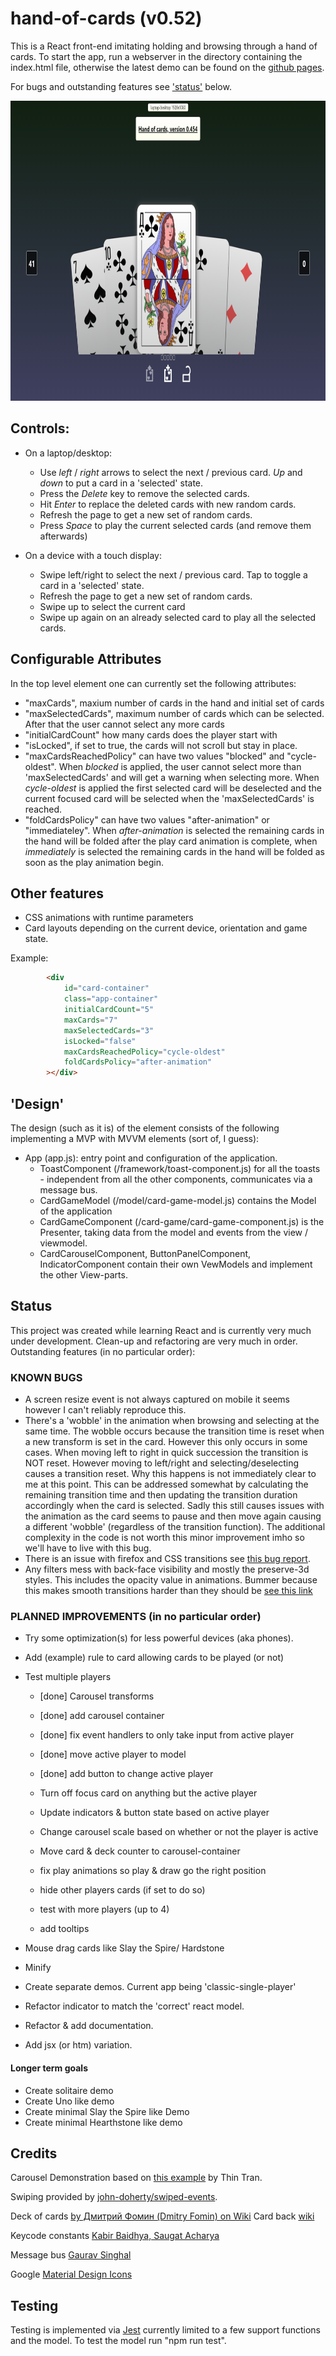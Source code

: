 # hand-of-cards (v0.52)
This is a React front-end imitating holding and browsing through a hand of cards. To start the app, run a webserver in the directory containing the index.html file, otherwise the latest demo can be found on the [github pages](https://pointlesspun.github.io/hand-of-cards/).

For bugs and outstanding features see ['status'](#Status) below.

<center>
    <img src="./data/screenshot.png" width="768" height="480"/>
</center>

## Controls:
* On a laptop/desktop: 
    * Use _left_ / _right_ arrows to select the next / previous card. _Up_ and _down_ to put a card in a 'selected' state.
    * Press the _Delete_ key to remove the selected cards.
    * Hit _Enter_ to replace the deleted cards with new random cards.
    * Refresh the page to get a new set of random cards.
    * Press _Space_ to play the current selected cards (and remove them afterwards)

* On a device with a touch display:
    * Swipe left/right to select the next / previous card. Tap to toggle a card in a 'selected' state.
    * Refresh the page to get a new set of random cards.
    * Swipe up to select the current card
    * Swipe up again on an already selected card to play all the selected cards.

## Configurable Attributes
In the top level element one can currently set the following attributes:

* "maxCards", maxium number of cards in the hand and initial set of cards
* "maxSelectedCards", maximum number of cards which can be selected. After that the user cannot select any more cards
* "initialCardCount" how many cards does the player start with 
* "isLocked", if set to true, the cards will not scroll but stay in place.
* "maxCardsReachedPolicy" can have two values "blocked" and "cycle-oldest". When _blocked_ is applied, the user cannot select more than 'maxSelectedCards' and will get a warning when selecting more. When _cycle-oldest_ is applied the first selected card will be deselected and the current focused card will be selected when the 'maxSelectedCards' is reached.
* "foldCardsPolicy" can have two values "after-animation" or "immediateley". When _after-animation_ is selected the remaining cards in the hand will be folded after the play card animation is complete, when _immediately_ is selected the remaining cards in the hand will be folded as soon as the play animation begin.

## Other features

* CSS animations with runtime parameters
* Card layouts depending on the current device, orientation and game state.

Example:
```html
        <div
            id="card-container"
            class="app-container"
            initialCardCount="5"
            maxCards="7"
            maxSelectedCards="3"
            isLocked="false"
            maxCardsReachedPolicy="cycle-oldest"
            foldCardsPolicy="after-animation"
        ></div>
```

## 'Design'

The design (such as it is) of the element consists of the following implementing a MVP with MVVM elements (sort of, I guess):

* App (app.js): entry point and configuration of the application.
  * ToastComponent (/framework/toast-component.js) for all the toasts - independent from all the other components, communicates via a message bus.
  * CardGameModel (/model/card-game-model.js) contains the Model of the application
  * CardGameComponent (/card-game/card-game-component.js) is the Presenter, taking data from the model and events from the view / viewmodel.
  * CardCarouselComponent, ButtonPanelComponent, IndicatorComponent contain their own VewModels and implement the other View-parts.

## Status

This project was created while learning React and is currently very much under development. Clean-up and refactoring are very much in order. Outstanding features (in no particular order):

### KNOWN BUGS
* A screen resize event is not always captured on mobile it seems however I can't reliably reproduce this.
* There's a 'wobble' in the animation when browsing and selecting at the same time. The wobble occurs because the transition time is reset when a new transform is set in
  the card. However this only occurs in some cases. When moving left to right in quick succession the transition is NOT reset. However moving to left/right and selecting/deselecting causes a transition reset. Why this happens is not immediately clear to me at this point. This can be addressed somewhat by calculating the remaining transition time and then updating the transition duration accordingly when the card is selected. Sadly this still causes issues with the animation as the card seems to pause and then move again causing a different 'wobble' (regardless of the transition function). The additional complexity in the code is not worth this minor improvement imho so we'll have to live with this bug. 
* There is an issue with firefox and CSS transitions see [this bug report](https://bugzilla.mozilla.org/show_bug.cgi?id=1757164).
* Any filters mess with back-face visibility and mostly the preserve-3d styles. This includes the opacity value in animations. Bummer because this makes smooth transitions harder than they should be  [see this link](https://dev.to/skymax/backface-visibility-doesn-t-work-when-used-together-with-an-animation-11hf)

### PLANNED IMPROVEMENTS (in no particular order) 

* Try some optimization(s) for less powerful devices (aka phones).
* Add (example) rule to card allowing cards to be played (or not)
* Test multiple players
  * [done] Carousel transforms
  * [done] add carousel container
  * [done] fix event handlers to only take input from active player
  * [done] move active player to model
  * [done] add button to change active player

  * Turn off focus card on anything but the active player
  * Update indicators & button state based on active player
  * Change carousel scale based on whether or not the player is active
  
  * Move card & deck counter to carousel-container
  * fix play animations so play & draw go the right position

  * hide other players cards (if set to do so)  
  * test with more players (up to 4)   
  * add tooltips

* Mouse drag cards like Slay the Spire/ Hardstone

* Minify
* Create separate demos. Current app being 'classic-single-player'
  
* Refactor indicator to match the 'correct' react model.
* Refactor & add documentation.
* Add jsx (or htm) variation.

#### Longer term goals

* Create solitaire demo
* Create Uno like demo
* Create minimal Slay the Spire like Demo
* Create minimal Hearthstone like demo

## Credits

Carousel Demonstration based on [this example](https://medium.com/tinyso/how-to-create-the-responsive-and-swipeable-carousel-slider-component-in-react-99f433364aa0")  by Thin Tran.
    
Swiping provided by [john-doherty/swiped-events](https://github.com/john-doherty/swiped-events).

Deck of cards [by Дмитрий Фомин (Dmitry Fomin) on Wiki](https://en.wikipedia.org/wiki/File:Atlasnye_playing_cards_deck.svg.) 
Card back [wiki](https://commons.wikimedia.org/wiki/File:%D0%90%D1%82%D0%BB%D0%B0%D1%81%D0%BD%D0%B0%D1%8F_%D0%BA%D0%BE%D0%BB%D0%BE%D0%B4%D0%B0_%D1%8D%D0%BA%D1%81%D1%82%D1%80%D0%B0_%D1%80%D1%83%D0%B1%D0%B0%D1%88%D0%BA%D0%B0.jpg)

Keycode constants [Kabir Baidhya, Saugat Acharya](https://github.com/kabirbaidhya/keycode-js#usage)

Message bus [Gaurav Singhal](https://www.pluralsight.com/guides/how-to-communicate-between-independent-components-in-reactjs)

Google [Material Design Icons](https://google.github.io/material-design-icons/)

## Testing

Testing is implemented via [Jest](https://jestjs.io/) currently limited to a few support functions and the model. To test the model run "npm run test".